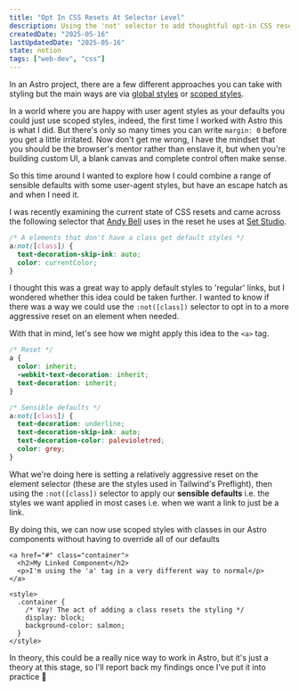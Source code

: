 ```yaml
---
title: "Opt In CSS Resets At Selector Level"
description: Using the 'not' selector to add thoughtful opt-in CSS resets when you want them, but retaining sensible defaults in most other cases.
createdDate: "2025-05-16"
lastUpdatedDate: "2025-05-16"
state: notion
tags: ["web-dev", "css"]
---
```


In an Astro project, there are a few different approaches you can take with styling but the main ways are via [global styles](https://docs.astro.build/en/guides/styling/#global-styles) or [scoped styles](https://docs.astro.build/en/guides/styling/#scoped-styles).

In a world where you are happy with user agent styles as your defaults you could just use scoped styles, indeed, the first time I worked with Astro this is what I did. But there's only so many times you can write `margin: 0` before you get a little irritated. Now don't get me wrong, I have the mindset that you should be the browser's mentor rather than enslave it, but when you're building custom UI, a blank canvas and complete control often make sense.

So this time around I wanted to explore how I could combine a range of sensible defaults with some user-agent styles, but have an escape hatch as and when I need it.

I was recently examining the current state of CSS resets and came across the following selector that [Andy Bell](https://bell.bz) uses in the reset he uses at [Set Studio](https://set.studio).

```css
/* A elements that don't have a class get default styles */
a:not([class]) {
  text-decoration-skip-ink: auto;
  color: currentColor;
}
```

I thought this was a great way to apply default styles to 'regular' links, but I wondered whether this idea could be taken further. I wanted to know if there was a way we could use the `:not([class])` selector to opt in to a more aggressive reset on an element when needed.

With that in mind, let's see how we might apply this idea to the `<a>` tag.

```css
/* Reset */
a {
  color: inherit;
  -webkit-text-decoration: inherit;
  text-decoration: inherit;
}

/* Sensible defaults */
a:not([class]) {
  text-decoration: underline;
  text-decoration-skip-ink: auto;
  text-decoration-color: palevioletred;
  color: grey;
}
```

What we're doing here is setting a relatively aggressive reset on the element selector (these are the styles used in Tailwind's Preflight), then using the `:not([class])` selector to apply our **sensible defaults** i.e. the styles we want applied in most cases i.e. when we want a link to just be a link.

By doing this, we can now use scoped styles with classes in our Astro components without having to override all of our defaults

```astro
<a href="#" class="container">
  <h2>My Linked Component</h2>
  <p>I'm using the 'a' tag in a very different way to normal</p>
</a>

<style>
  .container {
    /* Yay! The act of adding a class resets the styling */
    display: block;
    background-color: salmon;
  }
</style>
```

In theory, this could be a really nice way to work in Astro, but it's just a theory at this stage, so I'll report back my findings once I've put it into practice 🫡

